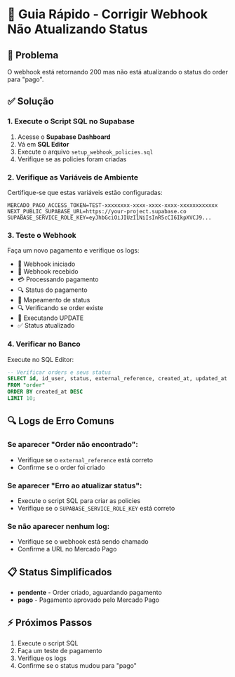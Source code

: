 # 🔧 Guia Rápido - Corrigir Webhook Não Atualizando Status

## 🚨 Problema
O webhook está retornando 200 mas não está atualizando o status do order para "pago".

## ✅ Solução

### 1. **Execute o Script SQL no Supabase**
1. Acesse o **Supabase Dashboard**
2. Vá em **SQL Editor**
3. Execute o arquivo `setup_webhook_policies.sql`
4. Verifique se as policies foram criadas

### 2. **Verifique as Variáveis de Ambiente**
Certifique-se que estas variáveis estão configuradas:
```env
MERCADO_PAGO_ACCESS_TOKEN=TEST-xxxxxxxx-xxxx-xxxx-xxxx-xxxxxxxxxxxx
NEXT_PUBLIC_SUPABASE_URL=https://your-project.supabase.co
SUPABASE_SERVICE_ROLE_KEY=eyJhbGciOiJIUzI1NiIsInR5cCI6IkpXVCJ9...
```

### 3. **Teste o Webhook**
Faça um novo pagamento e verifique os logs:
- 🚀 Webhook iniciado
- 📨 Webhook recebido
- 💳 Processando pagamento
- 🔍 Status do pagamento
- 🔄 Mapeamento de status
- 🔍 Verificando se order existe
- 💾 Executando UPDATE
- ✅ Status atualizado

### 4. **Verificar no Banco**
Execute no SQL Editor:
```sql
-- Verificar orders e seus status
SELECT id, id_user, status, external_reference, created_at, updated_at 
FROM "order" 
ORDER BY created_at DESC 
LIMIT 10;
```

## 🔍 Logs de Erro Comuns

### Se aparecer "Order não encontrado":
- Verifique se o `external_reference` está correto
- Confirme se o order foi criado

### Se aparecer "Erro ao atualizar status":
- Execute o script SQL para criar as policies
- Verifique se o `SUPABASE_SERVICE_ROLE_KEY` está correto

### Se não aparecer nenhum log:
- Verifique se o webhook está sendo chamado
- Confirme a URL no Mercado Pago

## 📋 Status Simplificados
- **pendente** - Order criado, aguardando pagamento
- **pago** - Pagamento aprovado pelo Mercado Pago

## ⚡ Próximos Passos
1. Execute o script SQL
2. Faça um teste de pagamento
3. Verifique os logs
4. Confirme se o status mudou para "pago"
